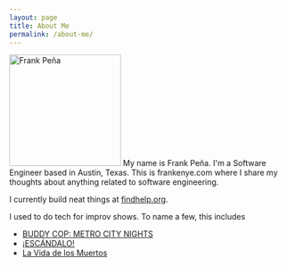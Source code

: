 ```yaml
---
layout: page
title: About Me
permalink: /about-me/
--- 
```

<img alt="Frank Peña" 
    class="align-right" 
    src="{{site.url}}/assets/img/frank-peña.jpg"
    width="200"
    height="200"/>
My name is Frank Peña. I'm a Software Engineer based in Austin, Texas. This is frankenye.com where I share my thoughts about anything related to software engineering.

I currently build neat things at [findhelp.org](https://findhelp.org).

I used to do tech for improv shows. To name a few, this includes 
* [BUDDY COP: METRO CITY NIGHTS](https://www.hideouttheatre.com/shows/buddycop/)
* [¡ESCÁNDALO!](https://web.archive.org/web/20180329045506/https://www.hideouttheatre.com/shows/escandalo/)
* [La Vida de los Muertos](https://web.archive.org/web/20180904003825/https://www.hideouttheatre.com/shows/lavidadelosmuertos/)